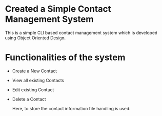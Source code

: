 # Created a Simple Contact Management System


This is a simple CLI based contact management system which is developed using Object Oriented Design.

# Functionalities of the system 

- Create a New Contact
- View all existing Contacts
- Edit existing Contact
- Delete a Contact

  Here, to store the contact information file handling is used.
